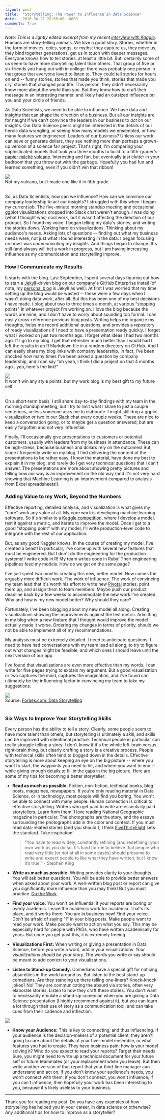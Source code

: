 ```yaml
---
layout: post
title:  "Storytelling: The Power to Influence in Data Science"
date:   2016-06-21 20:50:00 -0600
comments: True
---
```


*Note: This is a lightly edited excerpt from my recent [interview with Kaggle](http://blog.kaggle.com/2016/06/13/communicating-data-science-an-interview-with-a-storytelling-expert-tyler-byers/).*  
Humans are story-telling animals. We love a good story. Stories, whether in the form of movies, epics, songs, or myths: they capture us, they move us, they bind together generations, get us in touch with deeper messages. Everyone knows how to tell stories, at least a little bit. But, certainly some of us seem to have more storytelling talent than others. That group of five or six friends you hung out with in college: there was probably one person in that group that everyone loved to listen to.  They could tell stories for hours on end -- funny stories, stories that made you think, stories that made you cry, stories that changed your life.  This person, they didn't necessarily know more about the world than you.  But they knew how to craft their message in an interesting manner, and likely had an outsized influence on you and your circle of friends.  

As Data Scientists, we need to be able to influence. We have data and insights that can shape the direction of a business. But all our insights are for naught if we can't convince the leaders in our business to *act* on our insights.  Our Data Science peers might be interested in the details of our heroic data wrangling, or seeing how many models we ensembled, or how many features we engineered. Leaders of our business? Unless our work can save or generate dollars, they see nothing more than perhaps a grown-up version of a science fair project.  That's right, I'm comparing your sophisticated models that took you three months to build to a fifth-grader's [papier mâché volcano](http://www.wikihow.com/Make-a-Papier-M%C3%A2ch%C3%A9-Volcano).  Interesting and fun, but eventually just clutter in your bedroom that you throw out with the garbage.  Hopefully you had fun and learned something, even if you didn't win that ribbon!


<img class='figure' src='/assets/paper_mache_volcano.jpg'>

<div class='caption'>Not my volcano, but I made one like it in fifth grade.</div>
<br>

So, as Data Scientists, how can we influence? How can we convince our company leadership to act our insights?  I struggled with this when I began my current job. The five-minute morning standup meeting and occasional ggplot visualizations dropped into Slack chat weren't enough.  I was doing (what I thought was) cool work, but it wasn't affecting the direction of our product.  So I found my voice. I began telling my data's stories, and writing the stories down. Working hard on visualizations. Thinking about my audience's needs. Asking lots of questions -- finding out what my business needs were, not just what I found interesting in the data.  I began focusing on how I was *communicating* my insights.  And things began to change. It's still (and always will be) a work in progress, but I am having increasing influence as my communication and storytelling improve.  

### How I Communicate my Results

It starts with the blog.  Last September, I spent several days figuring out how to start a [Jekyll](https://jekyllrb.com/)-driven blog on our company's GitHub Enterprise install (of note, my [personal blog](http://datawrangl.com) is Jekyll as well).  At first I was worried that my time setting up the blog would be wasted -- these were a few days when I wasn't doing data work, after all.  But this has been one of my best decisions I have made.  I blog about two to three times a month, at various "stopping points" in whatever project I'm working on.  I love the blog because the words are mine, and I don't have to worry about sounding too formal.  I can easily cross-reference previous blog posts.  Writing helps me organize my thoughts, helps me record additional questions, and provides a repository of ready visualizations if I need to have a presentation ready quickly.  I forget what I worked on just two months ago. I forget what ideas I had two months ago. If I go to my blog, I get that refresher much better than I would had I left the results in an R Markdown file in a random directory on GitHub.  And I can easily share my blog links with company leadership. In fact, I've been shocked how many times I've been asked a question by company leadership, and I can say "oh yeah, I think I did a project on that 4 months ago...yep, here's the link!"  


<img class='figure' src='/assets/internal_comverge_blog.png'>

<div class='caption'>It won't win any style points, but my work blog is my best gift to my future self.</div>
<br>

On a short-term basis, I still share day-to-day findings with my team in the morning standup meeting, but I try to limit what I share to just a couple sentences, unless someone asks me to elaborate.  I might still drop a ggplot visualization or two in our [Slack](https://slack.com/) chat every couple weeks.  These are nice to keep a conversation going, or to maybe get a question answered, but are easily forgotten and not very influential.

Finally, I'll occasionally give presentations to customers or potential customers, usually with leaders from my business in attendance. These can be high-stress, because business and dollars rely on the outcomes!  But, since I frequently write on my blog, I find delivering the content of the presentations to be rather easy. I know the material, have done my best to explain it in my blog, and rarely do I get very technical questions that I can't answer.  The presentations are more about showing pretty pictures and telling how our way is an improvement on the old way (and it's not very hard showing that Machine Learning is an improvement compared to analysis from Excel spreadsheets!).

### Adding Value to my Work, Beyond the Numbers

Effective reporting, detailed analysis, and visualization is what gives my "core" work any value at all.  My core work is developing machine learning software.  So it's similar to a [Kaggle competition](https://www.kaggle.com/competitions), where I develop a model, test it against a metric, and iterate to improve the model.  Once I get to a good "stopping point" with my model, I'll write production-level code to integrate with the rest of our application.  

But, as any good Kaggler knows, in the course of creating my model, I've created a beast!  In particular, I've come up with several new features that must be engineered.  But I don't do the engineering for the production systems! I write code in R! My team writes code in Ruby!  Their engineering pipelines feed my models.  How do we get on the same page?   

I've just spent two months creating this new, better model.  Now comes the arguably more difficult work.  The work of influence. The work of convincing my team lead that it's worth his effort to write new [Pivotal](https://www.pivotaltracker.com/) stories, point them up, and assign them to team members.  Maybe push our product deadline back by a few weeks to accommodate the new work I've created.  Why and how is my new model better?  Why should they care?

Fortunately, I've been blogging about my new model all along.  Creating visualizations showing the improvements against the test metric.  Admitting in my blog when a new feature that I thought would improve the model actually made it worse. Ordering my changes in terms of priority, should we not be able to implement all of my recommendations.  

My analysis must be extremely detailed. I need to anticipate questions.  I need to have had conversations with my team lead all along, to try to figure out what changes might be feasible, and which ones I should leave until the next version of our app.  

I've found that visualizations are even more effective than my words.  I can write for five pages trying to explain my argument.  But a good visualization or two captures the mind, captures the imagination, and I've found can ultimately be the influencing factor in convincing my team to take my suggestions.  

<img class='figure' src='/assets/visualization_storytelling.png'>

<div class='caption'>Source: <a href='http://www.forbes.com/sites/brentdykes/2016/03/31/data-storytelling-the-essential-data-science-skill-everyone-needs/#52d15943f0c8'>Forbes.com: Data Storytelling</a></div>
<br>

### Six Ways to Improve Your Storytelling Skills

Every person has the ability to tell a story.  Clearly, some people seem to have more talent than others, but storytelling is ultimately a *skill*, and skills can be improved with intentional practice. Technical people in particular can really struggle telling a story.  I don't know if it's the whole left-brain versus right-brain thing, but clearly crafting a story is a creative process.  People with technical skills often tend to bogged down in the details.  Effective storytelling is more about keeping an eye on the big picture -- where you want to start, the waypoints you need to hit, and where you want to end -- while giving enough details to fill in the gaps in the big picture.  Here are some of my tips for becoming a better storyteller:  

  * **Read as much as possible.**  Fiction, non-fiction, technical books, blog posts, magazines, newspapers.  If you're only reading material in Data Science, or in technology, most people will find you boring.  You won't be able to connect with many people. Human connection is critical to effective storytelling.  Writers who get paid to write are essentially paid storytellers.  Learn from them!  I love reading National Geographic magazine in particular. The photographs are the story, and the essays surrounding the photographs add in the color and context.  If you must read data-related stories (and you should!), I think [FiveThirtyEight](http://fivethirtyeight.com/) sets the standard. Take inspiration!

      > "You have to read widely, constantly refining (and redefining) your own work as you do so. It’s hard for me to believe that people who read very little (or not at all in some cases) should presume to write and expect people to like what they have written, but I know it’s true." - Stephen King

  * **Write as much as possible.** Writing provides clarity to your thoughts.  You will ask better questions.  You will be able to provide better answers when asked about your work. A well-written blog post or report can give you significantly more influence than you may think!  But you must practice. [Do the Work](https://taylorpearson.me/dothework/).
  * **Find your voice.**  You won't be influential if your reports are boring or overly academic.  Leave the academic work for academia. That's its place, and it works there. You are in business now! Find your voice.  Don't be afraid of saying "I" in your blog posts.  Make people want to read your work.  Make people want to act on what you say.  This may be especially hard for people with PhDs, who have written academically for years. But once you get past this, it is extremely freeing.  
  * **Visualizations First:** When writing or giving a presentation in Data Science, before you write a word, add in your visualizations.  *Your visualizations should be your story.*  The words you write or say should be meant to add context to your visualizations.  
  * **Listen to Stand-up Comedy.**  Comedians have a special gift for noticing absurdities in the world around us.  But listen to the best stand-up comedians.  Are they standing up there telling one-liners?  Knock-knock jokes?  No! They are communicating the absurd via stories, often very elaborate stories.  Listen to how they craft these stories.  You don't want to necessarily emulate a stand-up comedian when you are giving a Data Science presentation (I highly recommend against it), but you can learn a lot through their use of story as a communication tool, and can take cues from their cadence and inflection. 

<img class='figure' src='/assets/jim-gaffigan.jpg'>

  * **Know your Audience:** This is key to connecting, and thus influencing.  If your audience is the decision-makers of a potential client, they aren't going to care about the details of your five-model ensemble, or what features you had to create.  They have business pain; how is your model solving it?  Who do you expect to read your reports?  Target their needs. Sure, you might need to write up a technical document for your future self or future teammates (or your replacement when you leave).  But then write another version of that report that your third-line manager can understand and act on.  If you don't know your audience's needs, you won't connect with them; if you don't connect, you won't influence; if you can't influence, then hopefully your work has been interesting to you, because it's likely useless to your business.

<hr>
Thank you for reading my post.  Do you have any examples of how storytelling has helped you in your career, in data science or otherwise?  Any additional tips for how to improve as a storyteller?